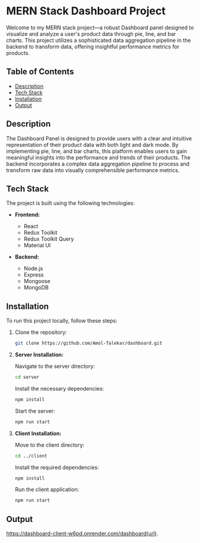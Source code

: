 # MERN Stack Dashboard Project

Welcome to my MERN stack project—a robust Dashboard panel designed to visualize and analyze a user's product data through pie, line, and bar charts. This project utilizes a sophisticated data aggregation pipeline in the backend to transform data, offering insightful performance metrics for products.

## Table of Contents

- [Description](#description)
- [Tech Stack](#tech-stack)
- [Installation](#installation)
- [Output](#output)

## Description

The Dashboard Panel is designed to provide users with a clear and intuitive representation of their product data with both light and dark mode. By implementing pie, line, and bar charts, this platform enables users to gain meaningful insights into the performance and trends of their products. The backend incorporates a complex data aggregation pipeline to process and transform raw data into visually comprehensible performance metrics.

## Tech Stack

The project is built using the following technologies:

- **Frontend:**

  - React
  - Redux Toolkit
  - Redux Toolkit Query
  - Material UI

- **Backend:**
  - Node.js
  - Express
  - Mongoose
  - MongoDB

## Installation

To run this project locally, follow these steps:

1. Clone the repository:

   ```bash
   git clone https://github.com/Amol-Talekar/dashboard.git
   ```

2. **Server Installation:**

   Navigate to the server directory:

   ```bash
   cd server
   ```

   Install the necessary dependencies:

   ```bash
   npm install
   ```

   Start the server:

   ```bash
   npm run start
   ```

3. **Client Installation:**

   Move to the client directory:

   ```bash
   cd ../client
   ```

   Install the required dependencies:

   ```bash
   npm install
   ```

   Run the client application:

   ```bash
   npm run start
   ```

## Output

https://dashboard-client-w6pd.onrender.com/dashboard(url).
